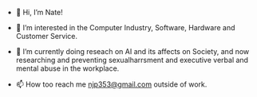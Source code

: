 - 👋 Hi, I’m Nate!
- 👀 I’m interested in the Computer Industry, Software, Hardware and Customer Service.
- 🌱 I’m currently doing reseach on AI and its affects on Society, and now researching and preventing sexualharrsment and executive verbal and mental abuse in the workplace.

- 📫 How too reach me njp353@gmail.com outside of work.
